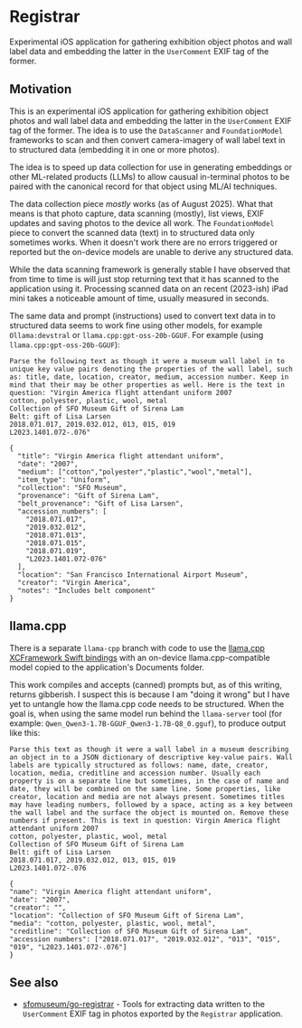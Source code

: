 # Registrar

Experimental iOS application for gathering exhibition object photos and wall label data and embedding the latter in the `UserComment` EXIF tag of the former.

## Motivation

This is an experimental iOS application for gathering exhibition object photos and wall label data and embedding the latter in the `UserComment` EXIF tag of the former. The idea is to use the `DataScanner` and `FoundationModel` frameworks to scan and then convert camera-imagery of wall label text in to structured data (embedding it in one or more photos).

The idea is to speed up data collection for use in generating embeddings or other ML-related products (LLMs) to allow causual in-terminal photos to be paired with the canonical record for that object using ML/AI techniques.

The data collection piece _mostly_ works (as of August 2025). What that means is that photo capture, data scanning (mostly), list views, EXIF updates and saving photos to the device all work. The `FoundationModel` piece to convert the scanned data (text) in to structured data only sometimes works. When it doesn't work there are no errors triggered or reported but the on-device models are unable to derive any structured data.

While the data scanning framework is generally stable I have observed that from time to time is will just stop returning text that it has scanned to the application using it.  Processing scanned data on an recent (2023-ish) iPad mini takes a noticeable amount of time, usually measured in seconds.

The same data and prompt (instructions) used to convert text data in to structured data seems to work fine using other models, for example `Ollama:devstral` or `llama.cpp:gpt-oss-20b-GGUF`. For example (using `llama.cpp:gpt-oss-20b-GGUF`):

```
Parse the following text as though it were a museum wall label in to unique key value pairs denoting the properties of the wall label, such as: title, date, location, creator, medium, accession number. Keep in mind that their may be other properties as well. Here is the text in question: "Virgin America flight attendant uniform 2007
cotton, polyester, plastic, wool, metal
Collection of SFO Museum Gift of Sirena Lam
Belt: gift of Lisa Larsen
2018.071.017, 2019.032.012, 013, 015, 019
L2023.1401.072-.076"

{
  "title": "Virgin America flight attendant uniform",
  "date": "2007",
  "medium": ["cotton","polyester","plastic","wool","metal"],
  "item_type": "Uniform",
  "collection": "SFO Museum",
  "provenance": "Gift of Sirena Lam",
  "belt_provenance": "Gift of Lisa Larsen",
  "accession_numbers": [
    "2018.071.017",
    "2019.032.012",
    "2018.071.013",
    "2018.071.015",
    "2018.071.019",
    "L2023.1401.072-076"
  ],
  "location": "San Francisco International Airport Museum",
  "creator": "Virgin America",
  "notes": "Includes belt component"
}
```

## llama.cpp

There is a separate `llama-cpp` branch with code to use the [llama.cpp XCFramework Swift bindings](https://github.com/ggml-org/llama.cpp?tab=readme-ov-file#xcframework) with an on-device llama.cpp-compatible model copied to the application's Documents folder.

This work compiles and accepts (canned) prompts but, as of this writing, returns gibberish. I suspect this is because I am "doing it wrong" but I have yet to untangle how the llama.cpp code needs to be structured. When the goal is, when using the same model run behind the `llama-server` tool (for example: `Qwen_Qwen3-1.7B-GGUF_Qwen3-1.7B-Q8_0.gguf`), to produce output like this:

```
Parse this text as though it were a wall label in a museum describing an object in to a JSON dictionary of descriptive key-value pairs. Wall labels are typically structured as follows: name, date, creator, location, media, creditline and accession number. Usually each property is on a separate line but sometimes, in the case of name and date, they will be combined on the same line. Some properties, like creator, location and media are not always present. Sometimes titles may have leading numbers, followed by a space, acting as a key between the wall label and the surface the object is mounted on. Remove these numbers if present. This is text in question: Virgin America flight attendant uniform 2007
cotton, polyester, plastic, wool, metal
Collection of SFO Museum Gift of Sirena Lam
Belt: gift of Lisa Larsen
2018.071.017, 2019.032.012, 013, 015, 019
L2023.1401.072-.076

{
"name": "Virgin America flight attendant uniform",
"date": "2007",
"creator": "",
"location": "Collection of SFO Museum Gift of Sirena Lam",
"media": "cotton, polyester, plastic, wool, metal",
"creditline": "Collection of SFO Museum Gift of Sirena Lam",
"accession numbers": ["2018.071.017", "2019.032.012", "013", "015", "019", "L2023.1401.072-.076"]
}
```

## See also

* [sfomuseum/go-registrar](https://github.com/sfomuseum/go-registrar) - Tools for extracting data written to the `UserComment` EXIF tag in photos exported by the `Registrar` application.